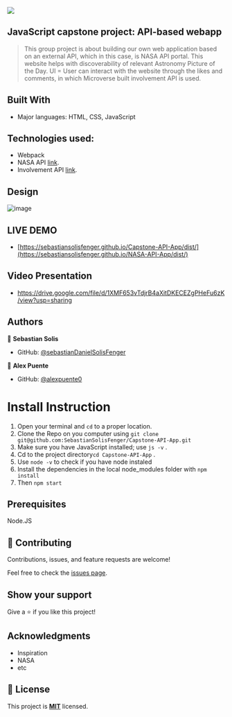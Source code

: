 ![](https://img.shields.io/badge/Microverse-blueviolet)

## JavaScript capstone project: API-based webapp

> This group project is about building our own web application based on an external API, which in this case, is NASA API portal. This website helps with discoverability of relevant Astronomy Picture of the Day. UI = User can interact with the website through the likes and comments, in which Microverse built involvement API is used.

## Built With

- Major languages: HTML, CSS, JavaScript

## Technologies used:
- Webpack
- NASA API [link](https://api.nasa.gov/).
- Involvement API [link](https://www.notion.so/Involvement-API-869e60b5ad104603aa6db59e08150270).

## Design 

![image](https://user-images.githubusercontent.com/88522494/175410555-fd721666-3a6d-4b96-b288-5766daa72965.png)

## LIVE DEMO

- [https://sebastiansolisfenger.github.io/Capstone-API-App/dist/](https://sebastiansolisfenger.github.io/NASA-API-App/dist/)

## Video Presentation

- https://drive.google.com/file/d/1XMF653vTdjrB4aXitDKECEZgPHeFu6zK/view?usp=sharing

## Authors

👤 **Sebastian Solis**

- GitHub: [@sebastianDanielSolisFenger](https://github.com/SebastianSolisFenger)

👤 **Alex Puente**

- GitHub: [@alexpuente0](https://github.com/alexpuente0)

# Install Instruction

1. Open your terminal and `cd` to a proper location.
2. Clone the Repo on you computer using `git clone git@github.com:SebastianSolisFenger/Capstone-API-App.git`
3. Make sure you have JavaScript installed; use `js -v` .
4. Cd to the project directory`cd Capstone-API-App` .
5. Use `node -v` to check if you have node instaled
6. Install the dependencies in the local node_modules folder with `npm install`
7. Then `npm start`

## Prerequisites

Node.JS

## 🤝 Contributing

Contributions, issues, and feature requests are welcome!

Feel free to check the [issues page](../../issues/).

## Show your support

Give a ⭐️ if you like this project!

## Acknowledgments

- Inspiration
- NASA
- etc

## 📝 License

This project is **[MIT](./LICENSE.md)** licensed.
